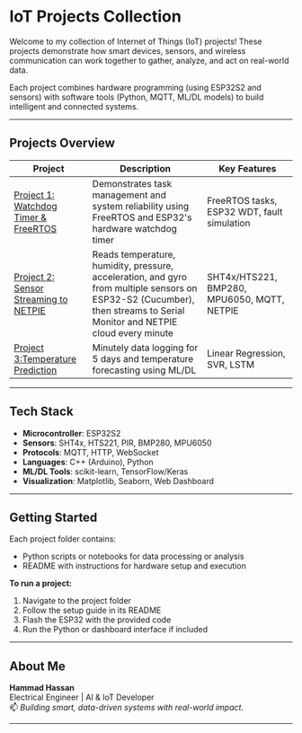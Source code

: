 # IoT Projects Collection

Welcome to my collection of Internet of Things (IoT) projects! These projects demonstrate how smart devices, sensors, and wireless communication can work together to gather, analyze, and act on real-world data.

Each project combines hardware programming (using ESP32S2 and sensors) with software tools (Python, MQTT, ML/DL models) to build intelligent and connected systems.

---

## Projects Overview

| Project | Description | Key Features |
|--------|-------------|--------------|
| [Project 1: Watchdog Timer & FreeRTOS](./WatchdogRTOS) | Demonstrates task management and system reliability using FreeRTOS and ESP32's hardware watchdog timer | FreeRTOS tasks, ESP32 WDT, fault simulation |
| [Project 2: Sensor Streaming to NETPIE](./CucumberNetpie) | Reads temperature, humidity, pressure, acceleration, and gyro from multiple sensors on ESP32-S2 (Cucumber), then streams to Serial Monitor and NETPIE cloud every minute | SHT4x/HTS221, BMP280, MPU6050, MQTT, NETPIE |
| [Project 3:Temperature Prediction](./TemperatureForecasting) | Minutely data logging for 5 days and temperature forecasting using ML/DL | Linear Regression, SVR, LSTM |


---

## Tech Stack

- **Microcontroller**: ESP32S2 
- **Sensors**: SHT4x, HTS221, PIR, BMP280, MPU6050
- **Protocols**: MQTT, HTTP, WebSocket
- **Languages**: C++ (Arduino), Python
- **ML/DL Tools**: scikit-learn, TensorFlow/Keras
- **Visualization**: Matplotlib, Seaborn, Web Dashboard

---

## Getting Started

Each project folder contains:
- Python scripts or notebooks for data processing or analysis
- README with instructions for hardware setup and execution

**To run a project:**
1. Navigate to the project folder
2. Follow the setup guide in its README
3. Flash the ESP32 with the provided code
4. Run the Python or dashboard interface if included

---

## About Me

**Hammad Hassan**  
Electrical Engineer | AI & IoT Developer  
📫 _Building smart, data-driven systems with real-world impact._

---
